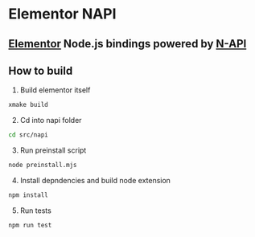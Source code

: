 # Elementor NAPI

## [Elementor](https://github.com/noartem/elementor) Node.js bindings powered by [N-API](https://nodejs.org/api/n-api.html)

## How to build

1. Build elementor itself

```bash
xmake build
```

2. Cd into napi folder

```bash
cd src/napi
```

3. Run preinstall script

```bash
node preinstall.mjs
```

4. Install depndencies and build node extension

```bash
npm install
```

5. Run tests

```bash
npm run test
```
